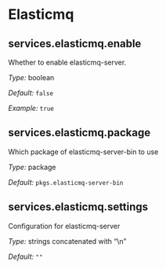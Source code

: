   # Elasticmq
  


## services\.elasticmq\.enable

Whether to enable elasticmq-server\.



*Type:*
boolean



*Default:*
` false `



*Example:*
` true `



## services\.elasticmq\.package



Which package of elasticmq-server-bin to use



*Type:*
package



*Default:*
` pkgs.elasticmq-server-bin `



## services\.elasticmq\.settings



Configuration for elasticmq-server



*Type:*
strings concatenated with “\\n”



*Default:*
` "" `

